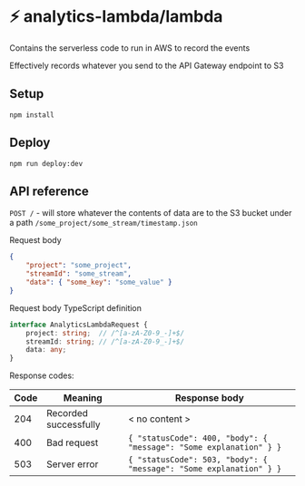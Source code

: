 # ⚡ analytics-lambda/lambda

Contains the serverless code to run in AWS to record the events

Effectively records whatever you send to the API Gateway endpoint to S3

## Setup

```
npm install
```

## Deploy

```
npm run deploy:dev
```

## API reference

`POST /` - will store whatever the contents of data are to the S3 bucket under a path `/some_project/some_stream/timestamp.json`

Request body

```json
{
    "project": "some_project",
    "streamId": "some_stream",
    "data": { "some_key": "some_value" }
}
```

Request body TypeScript definition
```ts
interface AnalyticsLambdaRequest {
    project: string;  // /^[a-zA-Z0-9_-]+$/
    streamId: string; // /^[a-zA-Z0-9_-]+$/
    data: any;
}
```

Response codes:

| Code | Meaning | Response body |
| - | - | - |
| 204 | Recorded successfully | < no content > |
| 400 | Bad request | `{ "statusCode": 400, "body": { "message": "Some explanation" } }` |
| 503 | Server error | `{ "statusCode": 503, "body": { "message": "Some explanation" } }` |
